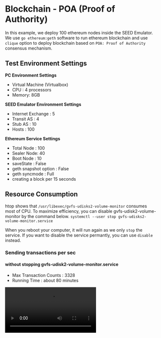 # Blockchain - POA (Proof of Authority)

In this example, we deploy 100 ethereum nodes inside the SEED Emulator.
We use `go ethereum:geth` software to run ethereum blockchain and use
`clique` option to deploy blockchain based on `POA: Proof of Authority` 
consensus mechanism. 

## Test Environment Settings
**PC Environment Settings**
- Virtual Machine (Virtualbox)
- CPU : 4 processors
- Memory: 8GB

**SEED Emulator Environment Settings**
- Internet Exchange : 5
- Transit AS : 4
- Stub AS : 10
- Hosts : 100

**Ethereum Service Settings**
- Total Node : 100
- Sealer Node: 40
- Boot Node : 10
- saveState : False
- geth snapshot option : False
- geth syncmode : Full
- creating a block per 15 seconds


## Resource Consumption
htop shows that `/usr/libexec/gvfs-udisks2-volume-monitor` consumes most of CPU. 
To maximize efficiency, you can disable gvfs-udisk2-volume-monitor by the command below.
`systemctl --user stop gvfs-udisks2-volume-monitor.service`

When you reboot your computer, it will run again as we only `stop` the service. 
If you want to disable the service permantly, you can use `disable` instead. 

### Sending transactions per sec
#### **without stopping gvfs-udisk2-volume-monitor.service**
- Max Transaction Counts : 3328
- Running Time : about 80 minutes

![](images/sending_trx.mp4)

